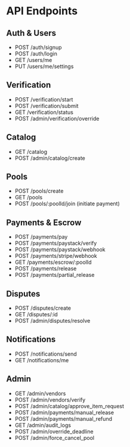 # API Endpoints

## Auth & Users

- POST /auth/signup
- POST /auth/login
- GET /users/me
- PUT /users/me/settings

## Verification

- POST /verification/start
- POST /verification/submit
- GET /verification/status
- POST /admin/verification/override

## Catalog

- GET /catalog
- POST /admin/catalog/create

## Pools

- POST /pools/create
- GET /pools
- POST /pools/:poolId/join (initiate payment)

## Payments & Escrow

- POST /payments/pay
- POST /payments/paystack/verify
- POST /payments/paystack/webhook
- POST /payments/stripe/webhook
- GET /payments/escrow/:poolId
- POST /payments/release
- POST /payments/partial_release

## Disputes

- POST /disputes/create
- GET /disputes/:id
- POST /admin/disputes/resolve

## Notifications

- POST /notifications/send
- GET /notifications/me

## Admin

- GET /admin/vendors
- POST /admin/vendors/verify
- POST /admin/catalog/approve_item_request
- POST /admin/payments/manual_release
- POST /admin/payments/manual_refund
- GET /admin/audit_logs
- POST /admin/override_deadline
- POST /admin/force_cancel_pool
